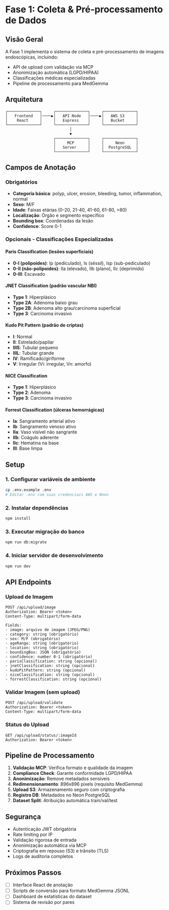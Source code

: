 # Fase 1: Coleta & Pré-processamento de Dados

## Visão Geral

A Fase 1 implementa o sistema de coleta e pré-processamento de imagens endoscópicas, incluindo:
- API de upload com validação via MCP
- Anonimização automática (LGPD/HIPAA)
- Classificações médicas especializadas
- Pipeline de processamento para MedGemma

## Arquitetura

```
┌──────────────┐     ┌──────────────┐     ┌──────────────┐
│   Frontend   │────▶│   API Node   │────▶│   AWS S3     │
│    React     │     │   Express    │     │   Bucket     │
└──────────────┘     └──────────────┘     └──────────────┘
                            │
                            ▼
                     ┌──────────────┐     ┌──────────────┐
                     │     MCP      │     │     Neon     │
                     │   Server     │     │  PostgreSQL  │
                     └──────────────┘     └──────────────┘
```

## Campos de Anotação

### Obrigatórios
- **Categoria básica**: polyp, ulcer, erosion, bleeding, tumor, inflammation, normal
- **Sexo**: M/F
- **Idade**: Faixas etárias (0-20, 21-40, 41-60, 61-80, >80)
- **Localização**: Órgão e segmento específico
- **Bounding box**: Coordenadas da lesão
- **Confidence**: Score 0-1

### Opcionais - Classificações Especializadas

#### Paris Classification (lesões superficiais)
- **0-I (polipoides)**: Ip (pediculado), Is (séssil), Isp (sub-pediculado)
- **0-II (não-polipoides)**: IIa (elevado), IIb (plano), IIc (deprimido)
- **0-III**: Escavado

#### JNET Classification (padrão vascular NBI)
- **Type 1**: Hiperplásico
- **Type 2A**: Adenoma baixo grau
- **Type 2B**: Adenoma alto grau/carcinoma superficial
- **Type 3**: Carcinoma invasivo

#### Kudo Pit Pattern (padrão de criptas)
- **I**: Normal
- **II**: Estrelado/papilar
- **IIIS**: Tubular pequeno
- **IIIL**: Tubular grande
- **IV**: Ramificado/giriforme
- **V**: Irregular (Vi: irregular, Vn: amorfo)

#### NICE Classification
- **Type 1**: Hiperplásico
- **Type 2**: Adenoma
- **Type 3**: Carcinoma invasivo

#### Forrest Classification (úlceras hemorrágicas)
- **Ia**: Sangramento arterial ativo
- **Ib**: Sangramento venoso ativo
- **IIa**: Vaso visível não sangrante
- **IIb**: Coágulo aderente
- **IIc**: Hematina na base
- **III**: Base limpa

## Setup

### 1. Configurar variáveis de ambiente
```bash
cp .env.example .env
# Editar .env com suas credenciais AWS e Neon
```

### 2. Instalar dependências
```bash
npm install
```

### 3. Executar migração do banco
```bash
npm run db:migrate
```

### 4. Iniciar servidor de desenvolvimento
```bash
npm run dev
```

## API Endpoints

### Upload de Imagem
```
POST /api/upload/image
Authorization: Bearer <token>
Content-Type: multipart/form-data

Fields:
- image: arquivo de imagem (JPEG/PNG)
- category: string (obrigatório)
- sex: M/F (obrigatório)
- ageRange: string (obrigatório)
- location: string (obrigatório)
- boundingBox: JSON (obrigatório)
- confidence: number 0-1 (obrigatório)
- parisClassification: string (opcional)
- jnetClassification: string (opcional)
- kudoPitPattern: string (opcional)
- niceClassification: string (opcional)
- forrestClassification: string (opcional)
```

### Validar Imagem (sem upload)
```
POST /api/upload/validate
Authorization: Bearer <token>
Content-Type: multipart/form-data
```

### Status do Upload
```
GET /api/upload/status/:imageId
Authorization: Bearer <token>
```

## Pipeline de Processamento

1. **Validação MCP**: Verifica formato e qualidade da imagem
2. **Compliance Check**: Garante conformidade LGPD/HIPAA
3. **Anonimização**: Remove metadados sensíveis
4. **Redimensionamento**: 896x896 pixels (requisito MedGemma)
5. **Upload S3**: Armazenamento seguro com criptografia
6. **Registro DB**: Metadados no Neon PostgreSQL
7. **Dataset Split**: Atribuição automática train/val/test

## Segurança

- Autenticação JWT obrigatória
- Rate limiting por IP
- Validação rigorosa de entrada
- Anonimização automática via MCP
- Criptografia em repouso (S3) e trânsito (TLS)
- Logs de auditoria completos

## Próximos Passos

- [ ] Interface React de anotação
- [ ] Scripts de conversão para formato MedGemma JSONL
- [ ] Dashboard de estatísticas do dataset
- [ ] Sistema de revisão por pares